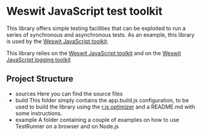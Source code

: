 # Weswit JavaScript test toolkit #

This library offers simple testing facilities that can be exploited to run a series of synchronous and asynchronous tests.
As an example, this library is used by the [Weswit JavaScript toolkit](https://github.com/weswit/utility-toolkit-javascript).

This library relies on the [Weswit JavaScript toolkit](https://github.com/weswit/utility-toolkit-javascript) and on the [Weswit JavaScript logging toolkit](https://github.com/weswit/utility-logging-javascript)

## Project Structure ##     

*    sources
     Here you can find the source files
*    build
     This folder simply contains the app.build.js configuration, to be used to build the library using the [r.js optimizer](https://github.com/jrburke/r.j) and a README.md with some instructions.
*    example
     A folder containing a couple of examples on how to use TestRunner on a browser and on Node.js
